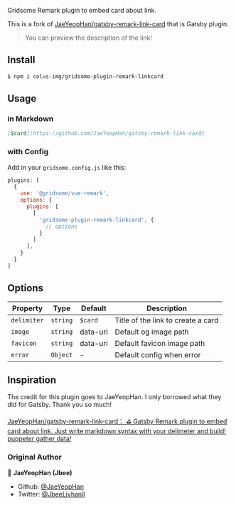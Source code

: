 Gridsome Remark plugin to embed card about link.

This is a fork of [JaeYeopHan/gatsby-remark-link-card](https://github.com/JaeYeopHan/gatsby-remark-link-card) that is Gatsby plugin.

> You can preview the description of the link!

## Install

```sh
$ npm i colus-img/gridsome-plugin-remark-linkcard
```

## Usage

### in Markdown

```md
[$card](https://github.com/JaeYeopHan/gatsby-remark-link-card)
```

### with Config

Add in your `gridsome.config.js` like this:
```js
plugins: [
  {
    use: '@gridsome/vue-remark',
    options: {
      plugins: [
        [
          'gridsome-plugin-remark-linkcard', {
            // options
          }
        ]
      ],
    }
  }
]
```

## Options

| Property    | Type     | Default  | Description                        |
| ----------- | -------- | -------- | ---------------------------------- |
| `delimiter` | `string` | `$card`  | Title of the link to create a card |
| `image`     | `string` | data-uri | Default og image path              |
| `favicon`   | `string` | data-uri | Default favicon image path         |
| `error`     | `Object` | -        | Default config when error          |


## Inspiration
The credit for this plugin goes to JaeYeopHan. I only borrowed what they did for Gatsby. Thank you so much!

[JaeYeopHan/gatsby-remark-link-card： ⛳️ Gatsby Remark plugin to embed card about link. Just write markdown syntax with your delimeter and build! puppeter gather data!](https://github.com/JaeYeopHan/gatsby-remark-link-card)

### Original Author

👤 **JaeYeopHan (Jbee)**

- Github: [@JaeYeopHan](https://github.com/JaeYeopHan)
- Twitter: [@JbeeLjyhanll](https://twitter.com/JbeeLjyhanll)
